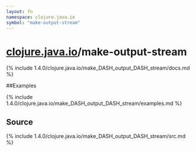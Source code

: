 ```yaml
---
layout: fn
namespace: clojure.java.io
symbol: "make-output-stream"
---
```


# [clojure.java.io](../)/make-output-stream

{% include 1.4.0/clojure.java.io/make_DASH_output_DASH_stream/docs.md %}

##Examples

{% include 1.4.0/clojure.java.io/make_DASH_output_DASH_stream/examples.md %}
## Source
{% include 1.4.0/clojure.java.io/make_DASH_output_DASH_stream/src.md %}

